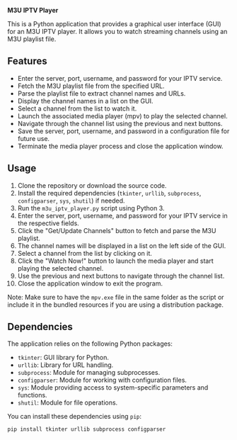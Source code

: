 **M3U IPTV Player**

This is a Python application that provides a graphical user interface (GUI) for an M3U IPTV player. It allows you to watch streaming channels using an M3U playlist file.

## Features

- Enter the server, port, username, and password for your IPTV service.
- Fetch the M3U playlist file from the specified URL.
- Parse the playlist file to extract channel names and URLs.
- Display the channel names in a list on the GUI.
- Select a channel from the list to watch it.
- Launch the associated media player (mpv) to play the selected channel.
- Navigate through the channel list using the previous and next buttons.
- Save the server, port, username, and password in a configuration file for future use.
- Terminate the media player process and close the application window.

## Usage

1. Clone the repository or download the source code.
2. Install the required dependencies (`tkinter`, `urllib`, `subprocess`, `configparser`, `sys`, `shutil`) if needed.
3. Run the `m3u_iptv_player.py` script using Python 3.
4. Enter the server, port, username, and password for your IPTV service in the respective fields.
5. Click the "Get/Update Channels" button to fetch and parse the M3U playlist.
6. The channel names will be displayed in a list on the left side of the GUI.
7. Select a channel from the list by clicking on it.
8. Click the "Watch Now!" button to launch the media player and start playing the selected channel.
9. Use the previous and next buttons to navigate through the channel list.
10. Close the application window to exit the program.

Note: Make sure to have the `mpv.exe` file in the same folder as the script or include it in the bundled resources if you are using a distribution package.

## Dependencies

The application relies on the following Python packages:

- `tkinter`: GUI library for Python.
- `urllib`: Library for URL handling.
- `subprocess`: Module for managing subprocesses.
- `configparser`: Module for working with configuration files.
- `sys`: Module providing access to system-specific parameters and functions.
- `shutil`: Module for file operations.

You can install these dependencies using `pip`:

```shell
pip install tkinter urllib subprocess configparser
